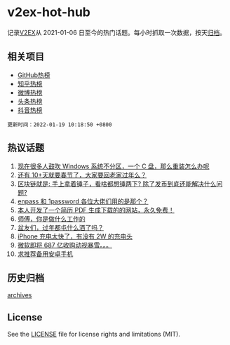 # v2ex-hot-hub

 记录[V2EX](https://www.v2ex.com/)从 2021-01-06 日至今的热门话题。每小时抓取一次数据，按天[归档](archives)。
 
 ## 相关项目

- [GitHub热榜](https://github.com/snaildev/github-hot-hub)
- [知乎热榜](https://github.com/snaildev/zhihu-hot-hub)
- [微博热榜](https://github.com/snaildev/weibo-hot-hub)
- [头条热榜](https://github.com/snaildev/toutiao-hot-hub)
- [抖音热榜](https://github.com/snaildev/douyin-hot-hub)


 `更新时间：2022-01-19 10:18:50 +0800`

## 热议话题

1. [现在很多人鼓吹 Windows 系统不分区，一个 C 盘，那么重装怎么办呢](https://www.v2ex.com/t/829023)
1. [还有 10+天就要春节了，大家要回老家过年么？](https://www.v2ex.com/t/828978)
1. [区块链就是: 手上拿着锤子，看啥都想锤两下? 除了发币到底还能解决什么问题?](https://www.v2ex.com/t/829011)
1. [enpass 和 1password 各位大佬们用的是那个？](https://www.v2ex.com/t/828943)
1. [本人开发了一个简历 PDF 生成下载的的网站，永久免费！](https://www.v2ex.com/t/828933)
1. [师傅，你是做什么工作的](https://www.v2ex.com/t/829048)
1. [盆友们，过年都屯什么酒了吗？](https://www.v2ex.com/t/828996)
1. [iPhone 充电太快了，有没有 2W 的充电头](https://www.v2ex.com/t/829038)
1. [微软即将 687 亿收购动视暴雪。。。](https://www.v2ex.com/t/829075)
1. [求推荐备用安卓手机](https://www.v2ex.com/t/828954)

## 历史归档

[archives](archives)

## License

See the [LICENSE](LICENSE) file for license rights and limitations (MIT).

